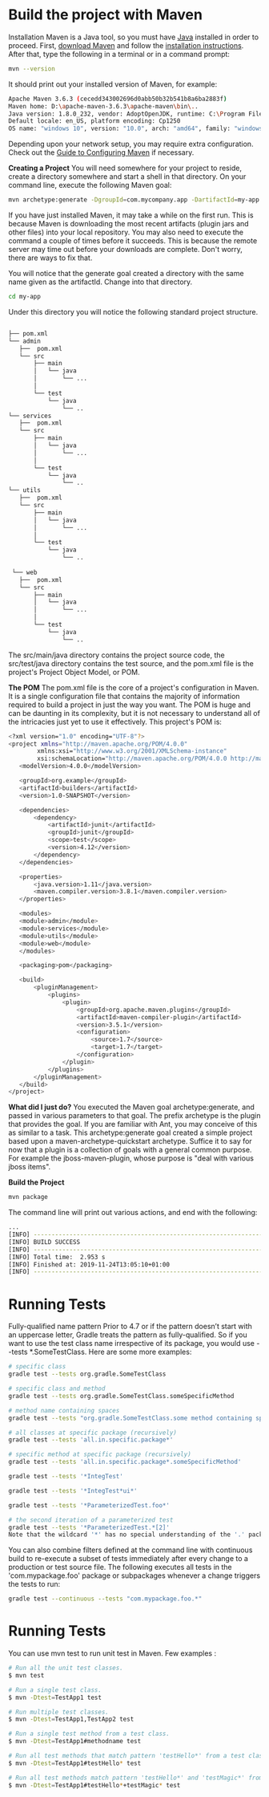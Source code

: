 # Build the project with Maven

Installation
Maven is a Java tool, so you must have [Java](https://www.oracle.com/technetwork/java/javase/downloads/index.html) installed in order to proceed.
First, [download Maven](https://maven.apache.org/download.html) and follow the [installation instructions](https://maven.apache.org/install.html). 
After that, type the following in a terminal or in a command prompt:
```sh
mvn --version
 ```
It should print out your installed version of Maven, for example:

```sh
Apache Maven 3.6.3 (cecedd343002696d0abb50b32b541b8a6ba2883f)
Maven home: D:\apache-maven-3.6.3\apache-maven\bin\..
Java version: 1.8.0_232, vendor: AdoptOpenJDK, runtime: C:\Program Files\AdoptOpenJDK\jdk-8.0.232.09-hotspot\jre
Default locale: en_US, platform encoding: Cp1250
OS name: "windows 10", version: "10.0", arch: "amd64", family: "windows"
```
Depending upon your network setup, you may require extra configuration. Check out the [Guide to Configuring Maven](https://maven.apache.org/guides/mini/guide-configuring-maven.html) if necessary.

**Creating a Project**
You will need somewhere for your project to reside, create a directory somewhere and start a shell in that directory. On your command line, execute the following Maven goal:
```sh
mvn archetype:generate -DgroupId=com.mycompany.app -DartifactId=my-app -DarchetypeArtifactId=maven-archetype-quickstart -DarchetypeVersion=1.4 -DinteractiveMode=false
```
If you have just installed Maven, it may take a while on the first run. This is because Maven is downloading the most recent artifacts (plugin jars and other files) into your local repository. You may also need to execute the command a couple of times before it succeeds. This is because the remote server may time out before your downloads are complete. Don't worry, there are ways to fix that.

You will notice that the generate goal created a directory with the same name given as the artifactId. Change into that directory.
```sh
cd my-app
```
Under this directory you will notice the following standard project structure.
    
 ```sh

├── pom.xml
└── admin
    ├──  pom.xml
    └── src
        ├── main
        │   └── java 
        │       └── ...
        │           
        └── test
            └── java 
                └── ..
 └── services
    ├──  pom.xml
    └── src
        ├── main
        │   └── java 
        │       └── ...
        │           
        └── test
            └── java 
                └── .. 
 └── utils
    ├──  pom.xml
    └── src
        ├── main
        │   └── java 
        │       └── ...
        │           
        └── test
            └── java 
                └── ..   
                
  └── web
    ├──  pom.xml 
    └── src
        ├── main
        │   └── java 
        │       └── ...
        │           
        └── test
            └── java 
                └── ..     
 ```             
The src/main/java directory contains the project source code, the src/test/java directory contains the test source, and the pom.xml file is the project's Project Object Model, or POM.

**The POM**
The pom.xml file is the core of a project's configuration in Maven. It is a single configuration file that contains the majority of information required to build a project in just the way you want. The POM is huge and can be daunting in its complexity, but it is not necessary to understand all of the intricacies just yet to use it effectively. This project's POM is:

 ```sh
<?xml version="1.0" encoding="UTF-8"?>
<project xmlns="http://maven.apache.org/POM/4.0.0"
         xmlns:xsi="http://www.w3.org/2001/XMLSchema-instance"
         xsi:schemaLocation="http://maven.apache.org/POM/4.0.0 http://maven.apache.org/xsd/maven-4.0.0.xsd">
    <modelVersion>4.0.0</modelVersion>

    <groupId>org.example</groupId>
    <artifactId>builders</artifactId>
    <version>1.0-SNAPSHOT</version>

    <dependencies>
        <dependency>
            <artifactId>junit</artifactId>
            <groupId>junit</groupId>
            <scope>test</scope>
            <version>4.12</version>
        </dependency>
    </dependencies>

    <properties>
        <java.version>1.11</java.version>
        <maven.compiler.version>3.8.1</maven.compiler.version>
    </properties>

    <modules>
    <module>admin</module>
    <module>services</module>
    <module>utils</module>
    <module>web</module>
    </modules>

    <packaging>pom</packaging>

    <build>
        <pluginManagement>
            <plugins>
                <plugin>
                    <groupId>org.apache.maven.plugins</groupId>
                    <artifactId>maven-compiler-plugin</artifactId>
                    <version>3.5.1</version>
                    <configuration>
                        <source>1.7</source>
                        <target>1.7</target>
                    </configuration>
                </plugin>
            </plugins>
        </pluginManagement>
    </build>
</project>
 ```  
 
**What did I just do?**
You executed the Maven goal archetype:generate, and passed in various parameters to that goal. The prefix archetype is the plugin that provides the goal. If you are familiar with Ant, you may conceive of this as similar to a task. This archetype:generate goal created a simple project based upon a maven-archetype-quickstart archetype. Suffice it to say for now that a plugin is a collection of goals with a general common purpose. For example the jboss-maven-plugin, whose purpose is "deal with various jboss items".

**Build the Project**
 ```sh
mvn package
 ```
 The command line will print out various actions, and end with the following:
 ```sh
 ...
[INFO] ------------------------------------------------------------------------
[INFO] BUILD SUCCESS
[INFO] ------------------------------------------------------------------------
[INFO] Total time:  2.953 s
[INFO] Finished at: 2019-11-24T13:05:10+01:00
[INFO] -------------------------------------------------------------------

 ```
 
 # Running Tests
 
 Fully-qualified name pattern
Prior to 4.7 or if the pattern doesn’t start with an uppercase letter, Gradle treats the pattern as fully-qualified. So if you want to use the test class name irrespective of its package, you would use --tests *.SomeTestClass. Here are some more examples:
 ```sh
# specific class
gradle test --tests org.gradle.SomeTestClass

# specific class and method
gradle test --tests org.gradle.SomeTestClass.someSpecificMethod

# method name containing spaces
gradle test --tests "org.gradle.SomeTestClass.some method containing spaces"

# all classes at specific package (recursively)
gradle test --tests 'all.in.specific.package*'

# specific method at specific package (recursively)
gradle test --tests 'all.in.specific.package*.someSpecificMethod'

gradle test --tests '*IntegTest'

gradle test --tests '*IntegTest*ui*'

gradle test --tests '*ParameterizedTest.foo*'

# the second iteration of a parameterized test
gradle test --tests '*ParameterizedTest.*[2]'
Note that the wildcard '*' has no special understanding of the '.' package separator. It’s purely text based. So --tests *.SomeTestClass will match any package, regardless of its 'depth'.

 ```
You can also combine filters defined at the command line with continuous build to re-execute a subset of tests immediately after every change to a production or test source file. The following executes all tests in the 'com.mypackage.foo' package or subpackages whenever a change triggers the tests to run:
```sh
gradle test --continuous --tests "com.mypackage.foo.*"
 ```

# Running Tests

You can use mvn test to run unit test in Maven. Few examples :

```sh
# Run all the unit test classes.
$ mvn test

# Run a single test class.
$ mvn -Dtest=TestApp1 test

# Run multiple test classes.
$ mvn -Dtest=TestApp1,TestApp2 test

# Run a single test method from a test class.
$ mvn -Dtest=TestApp1#methodname test

# Run all test methods that match pattern 'testHello*' from a test class.
$ mvn -Dtest=TestApp1#testHello* test

# Run all test methods match pattern 'testHello*' and 'testMagic*' from a test class.
$ mvn -Dtest=TestApp1#testHello*+testMagic* test
 ```
